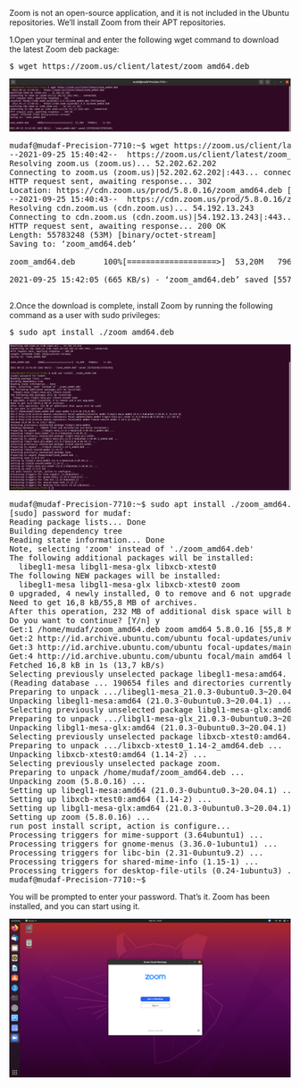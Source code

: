 Zoom is not an open-source application, and it is not included in the Ubuntu repositories. We’ll install Zoom from their APT repositories.

1.Open your terminal and enter the following wget command to download the latest Zoom deb package:
<pre>
$ wget https://zoom.us/client/latest/zoom_amd64.deb
</pre>

![alt img](https://github.com/syaifulahdan/App-Req/blob/main/Standar-App/Zoom-image/1-wget-zoom.png)
<pre>
mudaf@mudaf-Precision-7710:~$ wget https://zoom.us/client/latest/zoom_amd64.deb
--2021-09-25 15:40:42--  https://zoom.us/client/latest/zoom_amd64.deb
Resolving zoom.us (zoom.us)... 52.202.62.202
Connecting to zoom.us (zoom.us)|52.202.62.202|:443... connected.
HTTP request sent, awaiting response... 302 
Location: https://cdn.zoom.us/prod/5.8.0.16/zoom_amd64.deb [following]
--2021-09-25 15:40:43--  https://cdn.zoom.us/prod/5.8.0.16/zoom_amd64.deb
Resolving cdn.zoom.us (cdn.zoom.us)... 54.192.13.243
Connecting to cdn.zoom.us (cdn.zoom.us)|54.192.13.243|:443... connected.
HTTP request sent, awaiting response... 200 OK
Length: 55783248 (53M) [binary/octet-stream]
Saving to: ‘zoom_amd64.deb’

zoom_amd64.deb      100%[===================>]  53,20M   796KB/s    in 82s     

2021-09-25 15:42:05 (665 KB/s) - ‘zoom_amd64.deb’ saved [55783248/55783248]

</pre>

2.Once the download is complete, install Zoom by running the following command as a user with sudo privileges:
<pre>
$ sudo apt install ./zoom_amd64.deb
</pre>

![alt img](https://github.com/syaifulahdan/App-Req/blob/main/Standar-App/Zoom-image/2-install%20zoom.png)

<pre>
mudaf@mudaf-Precision-7710:~$ sudo apt install ./zoom_amd64.deb
[sudo] password for mudaf: 
Reading package lists... Done
Building dependency tree       
Reading state information... Done
Note, selecting 'zoom' instead of './zoom_amd64.deb'
The following additional packages will be installed:
  libegl1-mesa libgl1-mesa-glx libxcb-xtest0
The following NEW packages will be installed:
  libegl1-mesa libgl1-mesa-glx libxcb-xtest0 zoom
0 upgraded, 4 newly installed, 0 to remove and 6 not upgraded.
Need to get 16,8 kB/55,8 MB of archives.
After this operation, 232 MB of additional disk space will be used.
Do you want to continue? [Y/n] y
Get:1 /home/mudaf/zoom_amd64.deb zoom amd64 5.8.0.16 [55,8 MB]
Get:2 http://id.archive.ubuntu.com/ubuntu focal-updates/universe amd64 libegl1-mesa amd64 21.0.3-0ubuntu0.3~20.04.1 [6.456 B]
Get:3 http://id.archive.ubuntu.com/ubuntu focal-updates/main amd64 libgl1-mesa-glx amd64 21.0.3-0ubuntu0.3~20.04.1 [5.532 B]
Get:4 http://id.archive.ubuntu.com/ubuntu focal/main amd64 libxcb-xtest0 amd64 1.14-2 [4.804 B]
Fetched 16,8 kB in 1s (13,7 kB/s)         
Selecting previously unselected package libegl1-mesa:amd64.
(Reading database ... 190654 files and directories currently installed.)
Preparing to unpack .../libegl1-mesa_21.0.3-0ubuntu0.3~20.04.1_amd64.deb ...
Unpacking libegl1-mesa:amd64 (21.0.3-0ubuntu0.3~20.04.1) ...
Selecting previously unselected package libgl1-mesa-glx:amd64.
Preparing to unpack .../libgl1-mesa-glx_21.0.3-0ubuntu0.3~20.04.1_amd64.deb ...
Unpacking libgl1-mesa-glx:amd64 (21.0.3-0ubuntu0.3~20.04.1) ...
Selecting previously unselected package libxcb-xtest0:amd64.
Preparing to unpack .../libxcb-xtest0_1.14-2_amd64.deb ...
Unpacking libxcb-xtest0:amd64 (1.14-2) ...
Selecting previously unselected package zoom.
Preparing to unpack /home/mudaf/zoom_amd64.deb ...
Unpacking zoom (5.8.0.16) ...
Setting up libegl1-mesa:amd64 (21.0.3-0ubuntu0.3~20.04.1) ...
Setting up libxcb-xtest0:amd64 (1.14-2) ...
Setting up libgl1-mesa-glx:amd64 (21.0.3-0ubuntu0.3~20.04.1) ...
Setting up zoom (5.8.0.16) ...
run post install script, action is configure...
Processing triggers for mime-support (3.64ubuntu1) ...
Processing triggers for gnome-menus (3.36.0-1ubuntu1) ...
Processing triggers for libc-bin (2.31-0ubuntu9.2) ...
Processing triggers for shared-mime-info (1.15-1) ...
Processing triggers for desktop-file-utils (0.24-1ubuntu3) ...
mudaf@mudaf-Precision-7710:~$
</pre>

You will be prompted to enter your password. That’s it. Zoom has been installed, and you can start using it.

![alt img](https://github.com/syaifulahdan/App-Req/blob/main/Standar-App/Zoom-image/3-open-zoom.png)

 
